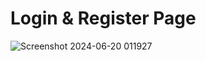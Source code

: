 # Login & Register Page 
![Screenshot 2024-06-20 011927](https://github.com/VinayBorate/assignment.hotwax/assets/143692422/b0c6db27-6ded-4c1b-a854-0868796c7f48)
